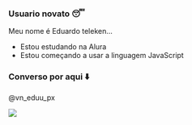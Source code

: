 ### Usuario novato 😴

Meu nome é Eduardo teleken...

- Estou estudando na Alura
- Estou começando a usar a linguagem JavaScript

 ### Converso por aqui ⬇️

 @vn_eduu_px

 ![](https://media.tenor.com/yEh61qRI_eIAAAAj/goku-pet.gif)
